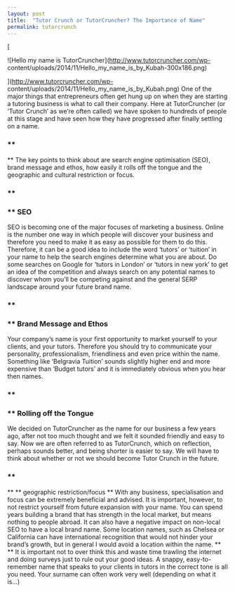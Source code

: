 ```yaml
---
layout: post
title:  "Tutor Crunch or TutorCruncher? The Importance of Name"
permalink: tutorcrunch
---
```

[

![Hello my name is TutorCruncher](http://www.tutorcruncher.com/wp-
content/uploads/2014/11/Hello_my_name_is_by_Kubah-300x186.png)

](http://www.tutorcruncher.com/wp-
content/uploads/2014/11/Hello_my_name_is_by_Kubah.png) One of the major things
that entrepreneurs often get hung up on when they are starting a tutoring
business is what to call their company. Here at TutorCruncher (or ‘Tutor
Crunch’ as we’re often called) we have spoken to hundreds of people at this
stage and have seen how they have progressed after finally settling on a name.

### **

** The key points to think about are search engine optimisation
(SEO), brand message and ethos, how easily it rolls off the tongue and the
geographic and cultural restriction or focus. 

### **

### ** SEO

SEO is
becoming one of the major focuses of marketing a business. Online is the
number one way in which people will discover your business and therefore you
need to make it as easy as possible for them to do this. Therefore, it can be
a good idea to include the word ‘tutors’ or ‘tuition’ in your name to help the
search engines determine what you are about. Do some searches on Google for
‘tutors in London’ or ‘tutors in new york’ to get an idea of the competition
and always search on any potential names to discover whom you’ll be competing
against and the general SERP landscape around your future brand name. 

### **

### ** Brand Message and Ethos

Your company’s name is your first opportunity
to market yourself to your clients, and your tutors. Therefore you should try
to communicate your personality, professionalism, friendliness and even price
within the name. Something like ‘Belgravia Tuition’ sounds slightly higher end
and more expensive than ‘Budget tutors’ and it is immediately obvious when you
hear then names. 

### **

### ** Rolling off the Tongue

We decided on
TutorCruncher as the name for our business a few years ago, after not too much
thought and we felt it sounded friendly and easy to say. Now we are often
referred to as TutorCrunch, which on reflection, perhaps sounds better, and
being shorter is easier to say. We will have to think about whether or not we
should become Tutor Crunch in the future. 

### **

** ** geographic
restriction/focus ** With any business, specialisation and focus can be
extremely beneficial and advised. It is important, however, to not restrict
yourself from future expansion with your name. You can spend years building a
brand that has strength in the local market, but means nothing to people
abroad. It can also have a negative impact on non-local SEO to have a local
brand name. Some location names, such as Chelsea or California can have
international recognition that would not hinder your brand’s growth, but in
general I would avoid a location within the name. ** ** It is important not to
over think this and waste time trawling the internet and doing surveys just to
rule out your good ideas. A snappy, easy-to-remember name that speaks to your
clients in tutors in the correct tone is all you need. Your surname can often
work very well (depending on what it is...)
